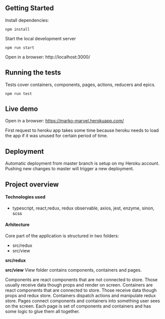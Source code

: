 ## Getting Started

Install dependencies:
```Shell
npm install
```

Start the local development server
```Shell
npm run start
```

Open in a browser: http://localhost:3000/

## Running the tests
Tests cover containers, components, pages, actions, reducers and epics.
```Shell
npm run test
```

## Live demo
Open in a browser: https://marko-marvel.herokuapp.com/

First request to heroku app takes some time because heroku needs to load the app if it was unused for certain period of time.

## Deployment
Automatic deployment from master branch is setup on my Heroku account. Pushing new changes to master will trigger a new deployment.

## Project overview

#### Technologies used
- typescript, react,redux, redux observable, axios, jest, enzyme, sinon, scss

#### Arhitecture
Core part of the application is structured in two folders:
* src/redux
* src/view

**src/redux**

**src/view**
View folder contains components, containers and pages. 

Components are react components that are not connected to store. Those usually receive data though props and render on screen.
Containers are react components that are connected to store. Those receive data though props and redux store. Containers dispatch actions and manipulate redux store.
Pages connect components and containers into something user sees on the screen. Each page is set of components and containers and has some logic to glue them all together.

